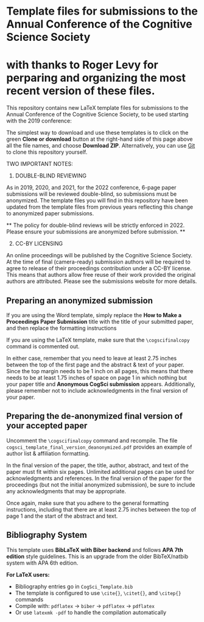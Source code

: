 # Template files for submissions to the Annual Conference of the Cognitive Science Society
# with thanks to Roger Levy for perparing and organizing the most recent version of these files.

This repository contains new LaTeX template files
for submissions to the Annual Conference of the Cognitive Science
Society, to be used starting with the 2019 conference:

The simplest way to download and use these templates is to click on
the green **Clone or download** button at the right-hand side of this
page above all the file names, and choose **Download ZIP**.
Alternatively, you can use [Git](https://git-scm.com) to clone this repository
yourself.

TWO IMPORTANT NOTES:

1) DOUBLE-BLIND REVIEWING

As in 2019, 2020, and 2021, for the 2022 conference, 6-page paper submissions will be reviewed
double-blind, so submissions must be anonymized.  The template files
you will find in this repository have been updated from the template
files from previous years reflecting this change to anonymized paper
submissions.

** The policy for double-blind reviews will be strictly enforced in 2022.
Please ensure your submissions are anonymized before submission.  **

2)  CC-BY LICENSING

An online proceedings will be published by the Cognitive Science Society. 
At the time of final (camera-ready) submission authors will be required to 
agree to release of their proceedings contribution under a CC-BY license. 
This means that authors allow free reuse of their work provided the original 
authors are attributed. Please see the submissions website for more details.  

## Preparing an anonymized submission

If you are using the Word template, simply replace the **How to Make a
Proceedings Paper Submission** title with the title of your submitted
paper, and then replace the formatting instructions

If you are using the LaTeX template, make sure that the
`\cogscifinalcopy` command is commented out.  

In either case, remember that you need to leave at least 2.75 inches
between the top of the first page and the abstract & text of your
paper.  Since the top margin needs to be 1 inch on all pages, this
means that there needs to be at least 1.75 inches of space on page 1
in which nothing but your paper title and **Anonymous CogSci
submission** appears.  Additionally, please remember not to include
acknowledgments in the final version of your paper.

## Preparing the de-anonymized final version of your accepted paper

Uncomment the `\cogscifinalcopy` command and
recompile.  The file `cogsci_template_final_version_deanonymized.pdf`
provides an example of author list & affiliation formatting.

In the final version of the paper, the title, author, abstract, and
text of the paper must fit within six pages.  Unlimited additional
pages can be used for acknowledgments and references.  In the final
version of the paper for the proceedings (but not the initial
anonymized submission), be sure to include any acknowledgments that
may be appropriate.

Once again, make sure that you adhere to the general formatting
instructions, including that there are at least 2.75 inches between
the top of page 1 and the start of the abstract and text.

## Bibliography System

This template uses **BibLaTeX with Biber backend** and follows **APA 7th edition**
style guidelines. This is an upgrade from the older BibTeX/natbib system with
APA 6th edition.

**For LaTeX users:**
- Bibliography entries go in `CogSci_Template.bib`
- The template is configured to use `\cite{}`, `\citet{}`, and `\citep{}` commands
- Compile with: `pdflatex` → `biber` → `pdflatex` → `pdflatex`
- Or use `latexmk -pdf` to handle the compilation automatically

